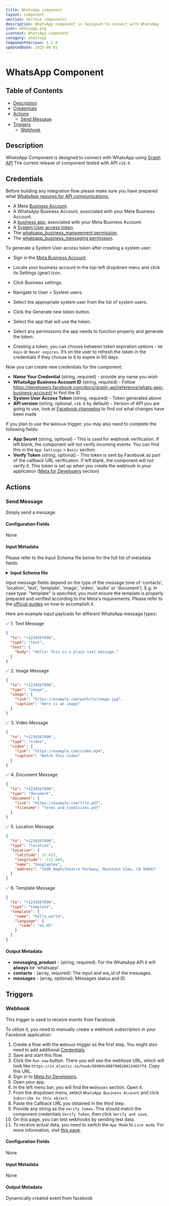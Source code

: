 ```yaml
---
title: WhatsApp component
layout: component
section: Service components
description: WhatsApp component is designed to connect with WhatsApp
icon: whatsapp.png
icontext: WhatsApp component
category: whatsapp
ComponentVersion: 1.2.0
updatedDate: 2025-08-01
---
```


# WhatsApp Component

## Table of Contents

* [Description](#description)
* [Credentials](#credentials)
* [Actions](#actions)
  * [Send Message](#send-message)
* [Triggers](#triggers)
  * [Webhook](#webhook)

## Description

WhatsApp Component is designed to connect with WhatsApp using [Graph API](https://developers.facebook.com/docs/graph-api)
The current release of component tested with API `v18.0`.

## Credentials

Before building any integration flow please make sure you have prepared what [WhatsApp requires for API communications:](https://developers.facebook.com/docs/whatsapp/business-management-api/get-started#testing-endpoints)
* A Meta [Business Account](https://business.facebook.com/).
* A WhatsApp Business Account, associated with your Meta Business Account.
* A [business app](https://developers.facebook.com/docs/development/create-an-app/app-dashboard/app-types#business), associated with your Meta Business Account.
* A [System User access token](https://developers.facebook.com/docs/development/create-an-app/app-dashboard/app-types#business).
* The [whatsapp_business_management permission](https://developers.facebook.com/docs/permissions#w).
* The [whatsapp_business_messaging permission](https://developers.facebook.com/docs/permissions#w).

To generate a System User access token after creating a system user:
* Sign in the [Meta Business Account](https://business.facebook.com/).
* Locate your business account in the top-left dropdown menu and click its Settings (gear) icon.
* Click Business settings.
* Navigate to User > System users.
* Select the appropriate system user from the list of system users.
* Click the Generate new token button.
* Select the app that will use the token.
* Select any permissions the app needs to function properly and generate the token.

* Creating a token, you can choose between token expiration options - `60 days` or `Never expires`. It’s on the user to refresh the token in the credentials if they choose to it to expire in 60 days.

Now you can create new credentials for the component:
* **Name Your Credential** (string, required) - provide any name you wish
* **WhatsApp Business Account ID** (string, required) - Follow https://developers.facebook.com/docs/graph-api/reference/whats-app-business-account/ to find the ID
* **System User Access Token** (string, required) - Token generated above
* **API version** (string, optional, `v18.0` by default) - Version of API you are going to use, look at [Facebook changelog](https://developers.facebook.com/docs/graph-api/changelog) to find out what changes have been made

If you plan to use the `Webhook` trigger, you may also need to complete the following fields:

* **App Secret** (string, optional) - This is used for webhook verification. If left blank, the component will not verify incoming events. You can find this in the `App Settings` > `Basic` section.
* **Verify Token** (string, optional) - This token is sent by Facebook as part of the callback URL verification. If left blank, the component will not verify it. This token is set up when you create the webhook in your application ([Meta for Developers](https://developers.facebook.com/apps/) section)

## Actions

### Send Message

Simply send a message.

#### Configuration Fields

None

#### Input Metadata


Please refer to the Input Schema file below for the full list of metadata fields. 
<details close markdown="block"><summary><strong>Input Schema file</strong></summary>
```json
{
  "type": "object",
  "properties": {
    "to": {
      "type": "string",
      "title": "To",
      "required": true,
      "help": {
        "description": "WhatsApp ID or phone number of the customer you want to send a message to. See Phone Number Formats link below",
        "link": "https://developers.facebook.com/docs/whatsapp/cloud-api/reference/phone-numbers#phone-number-formats"
      }
    },
    "type": {
      "type": "string",
      "title": "Type",
      "help": {
        "description": "The type of message you want to send. If omitted, defaults to text"
      },
      "required": false,
      "enum": [
        "audio",
        "contacts",
        "document",
        "image",
        "location",
        "template",
        "text",
        "video"
      ]
    },
    "audio": {
      "type": "object",
      "title": "Audio",
      "help": {
        "description": "Required for audio messages"
      },
      "required": false,
      "properties": {
        "id": {
          "type": "string",
          "title": "Media ID",
          "help": {
            "description": "Required if using uploaded media, otherwise omit. ID of the <a href='https://developers.facebook.com/docs/whatsapp/cloud-api/reference/media#upload-media'>uploaded media asset</a>."
          },
          "required": false
        },
        "link": {
          "type": "string",
          "title": "Media URL",
          "help": {
            "description": "Required if using hosted media, otherwise omit. URL of the media asset hosted on your public server. It can be an external public URL or an internal Maestar storage URL. <a href='https://developers.facebook.com/docs/whatsapp/cloud-api/messages/audio-messages#supported-audio-formats'>Please check supported audio formats</a>"
          },
          "required": false
        }
      }
    },
    "contacts": {
      "type": "array",
      "title": "Contacts",
      "items": {
        "type": "object",
        "properties": {
          "addresses": {
            "type": "array",
            "items": {
              "type": "object",
              "properties": {
                "street": {
                  "type": "string"
                },
                "city": {
                  "type": "string"
                },
                "state": {
                  "type": "string"
                },
                "zip": {
                  "type": "string"
                },
                "country": {
                  "type": "string"
                },
                "country_code": {
                  "type": "string"
                },
                "type": {
                  "type": "string"
                }
              }
            }
          },
          "birthday": {
            "type": "string"
          },
          "emails": {
            "type": "array",
            "items": {
              "type": "object",
              "properties": {
                "email": {
                  "type": "string",
                  "format": "email"
                },
                "type": {
                  "type": "string"
                }
              }
            }
          },
          "name": {
            "type": "object",
            "properties": {
              "formatted_name": {
                "type": "string"
              },
              "first_name": {
                "type": "string"
              },
              "last_name": {
                "type": "string"
              },
              "middle_name": {
                "type": "string"
              },
              "suffix": {
                "type": "string"
              },
              "prefix": {
                "type": "string"
              }
            }
          },
          "org": {
            "type": "object",
            "properties": {
              "company": {
                "type": "string"
              },
              "department": {
                "type": "string"
              },
              "title": {
                "type": "string"
              }
            }
          },
          "phones": {
            "type": "array",
            "items": {
              "type": "object",
              "properties": {
                "phone": {
                  "type": "string"
                },
                "type": {
                  "type": "string"
                },
                "wa_id": {
                  "type": "string"
                }
              }
            }
          },
          "urls": {
            "type": "array",
            "items": {
              "type": "object",
              "properties": {
                "url": {
                  "type": "string",
                  "format": "uri"
                },
                "type": {
                  "type": "string"
                }
              }
            }
          }
        }
      }
    },
    "document": {
      "type": "object",
      "title": "Document",
      "help": {
        "description": "Required for document messages"
      },
      "required": false,
      "properties": {
        "caption": {
          "type": "string",
          "title": "Caption",
          "help": {
            "description": "Document caption text. Maximum 1024 characters."
          },
          "required": false
        },
        "id": {
          "type": "string",
          "title": "Media ID",
          "help": {
            "description": "Required if using uploaded media, otherwise omit. ID of the <a href='https://developers.facebook.com/docs/whatsapp/cloud-api/reference/media#upload-media'>uploaded media asset</a>."
          },
          "required": false
        },
        "link": {
          "type": "string",
          "title": "Media URL",
          "help": {
            "description": "Required if using hosted media, otherwise omit. URL of the media asset hosted on your public server. It can be an external public URL or an internal Maestar storage URL. <a href='https://developers.facebook.com/docs/whatsapp/cloud-api/messages/document-messages#supported-document-types'>Please check supported document formats</a>"
          },
          "required": false
        },
        "filename": {
          "type": "string",
          "title": "Document filename",
          "help": {
            "description": "Document filename, with extension. The WhatsApp client will use an appropriate file type icon based on the extension."
          },
          "required": false
        }
      }
    },
    "image": {
      "type": "object",
      "title": "Image",
      "help": {
        "description": "Required for image messages"
      },
      "required": false,
      "properties": {
        "caption": {
          "type": "string",
          "title": "Caption",
          "help": {
            "description": "Media asset caption text. Maximum 1024 characters."
          },
          "required": false
        },
        "id": {
          "type": "string",
          "title": "Media ID",
          "help": {
            "description": "Required if using uploaded media, otherwise omit. ID of the <a href='https://developers.facebook.com/docs/whatsapp/cloud-api/reference/media#upload-media'>uploaded media asset</a>."
          },
          "required": false
        },
        "link": {
          "type": "string",
          "title": "Media URL",
          "help": {
            "description": "Required if using hosted media, otherwise omit. URL of the media asset hosted on your public server.  It can be an external public URL or an internal Maestar storage URL. <a href='https://developers.facebook.com/docs/whatsapp/cloud-api/messages/image-messages#supported-image-formats'>Please check supported image formats</a>"
          },
          "required": false
        }
      }
    },
    "location": {
      "type": "object",
      "title": "Location",
      "help": {
        "description": "Required when type=location"
      },
      "required": false,
      "properties": {
        "longitude": {
          "type": "string",
          "title": "Longitude",
          "help": {
            "description": "Longitude of the location"
          },
          "required": false
        },
        "latitude": {
          "type": "string",
          "title": "Latitude",
          "help": {
            "description": "Latitude of the location"
          },
          "required": false
        },
        "name": {
          "type": "string",
          "title": "Name",
          "help": {
            "description": "Name of the location"
          },
          "required": false
        },
        "address": {
          "type": "string",
          "title": "Address",
          "help": {
            "description": "Address of the location"
          },
          "required": false
        }
      }
    },
    "template": {
      "type": "object",
      "title": "Template",
      "help": {
        "description": "Required when type=template"
      },
      "required": false,
      "properties": {
        "name": {
          "type": "string",
          "title": "Name",
          "help": {
            "description": "Name of the template"
          },
          "required": false
        },
        "language": {
          "type": "object",
          "title": "Language",
          "help": {
            "description": "Contains a language object. Specifies the language the template may be rendered in"
          },
          "required": false,
          "properties": {
            "policy": {
              "type": "string",
              "title": "Policy",
              "help": {
                "description": "The language policy the message should follow. The only supported option is deterministic"
              },
              "required": false
            },
            "code": {
              "type": "string",
              "title": "Code",
              "help": {
                "description": "The code of the language or locale to use. Accepts both language and language_locale formats (e.g., en and en_US). For all codes, see https://developers.facebook.com/docs/whatsapp/api/messages/message-templates#supported-languages"
              },
              "required": false
            }
          }
        }
      }
    },
    "text": {
      "type": "object",
      "title": "Text",
      "help": {
        "description": "Required for text messages"
      },
      "required": false,
      "properties": {
        "body": {
          "type": "string",
          "title": "Body",
          "help": {
            "description": "The text of the text message which can contain URLs which begin with http:// or https:// and formatting"
          },
          "required": false
        },
        "preview_url": {
          "type": "boolean",
          "title": "Preview URL",
          "help": {
            "description": "Set to true to have the WhatsApp Messenger and WhatsApp Business apps attempt to render a link preview of any URL in the body text string. URLs must begin with http:// or https://. If multiple URLs are in the body text string, only the first URL will be rendered"
          },
          "required": false
        }
      }
    },
    "video": {
      "type": "object",
      "title": "Video",
      "help": {
        "description": "Required for video messages"
      },
      "required": false,
      "properties": {
        "caption": {
          "type": "string",
          "title": "Caption",
          "help": {
            "description": "Video caption text. Maximum 1024 characters."
          },
          "required": false
        },
        "id": {
          "type": "string",
          "title": "Media ID",
          "help": {
            "description": "Required if using uploaded media, otherwise omit. ID of the <a href='https://developers.facebook.com/docs/whatsapp/cloud-api/reference/media#upload-media'>uploaded media asset</a>."
          },
          "required": false
        },
        "link": {
          "type": "string",
          "title": "Media URL",
          "help": {
            "description": "Required if using hosted media, otherwise omit. URL of the media asset hosted on your public server. It can be an external public URL or an internal Maestar storage URL. <a href='https://developers.facebook.com/docs/whatsapp/cloud-api/messages/video-messages#supported-video-formats'>Please check supported video formats</a>"
          },
          "required": false
        }
      }
    },
    "status": {
      "type": "string",
      "title": "Status",
      "help": {
        "description": "A message's status. You can use this field to mark a message as read"
      },
      "required": false
    },
    "context": {
      "type": "object",
      "title": "Context",
      "help": {
        "description": "Required if replying to any message in the conversation"
      },
      "required": false,
      "properties": {
        "message_id": {
          "type": "string",
          "title": "Message ID",
          "help": {
            "description": "ID of a previous message you are replying to"
          },
          "required": false
        }
      }
    }
  }
}
```
</details>

Input message fields depend on the type of the message (one of 'contacts', 'location', 'text', 'template', 'image', 'video', 'audio' or 'document').
E.g. in case type: "template" is specified, you must ensure the template is properly prepared and verified according to the Meta's requirements.
Please refer to the [official guides](https://developers.facebook.com/docs/whatsapp/message-templates/guidelines/) on how to accomplish it.

Here are example input payloads for different WhatsApp message types:

✅ 1. Text Message

```json
{
  "to": "+1234567890",
  "type": "text",
  "text": {
    "body": "Hello! This is a plain text message."
  }
}
```

✅ 2. Image Message

```json
{
  "to": "+1234567890",
  "type": "image",
  "image": {
    "link": "https://example.com/path/to/image.jpg",
    "caption": "Here is an image"
  }
}
```

✅ 3. Video Message

```json
{
  "to": "+1234567890",
  "type": "video",
  "video": {
    "link": "https://example.com/video.mp4",
    "caption": "Watch this video"
  }
}
```

✅ 4. Document Message

```json
{
  "to": "+1234567890",
  "type": "document",
  "document": {
    "link": "https://example.com/file.pdf",
    "filename": "Terms_and_Conditions.pdf"
  }
}
```

✅ 5. Location Message

```json
{
  "to": "+1234567890",
  "type": "location",
  "location": {
    "latitude": 37.422,
    "longitude": -122.084,
    "name": "Googleplex",
    "address": "1600 Amphitheatre Parkway, Mountain View, CA 94043"
  }
}
```

✅ 6. Template Message

```json
{
  "to": "+1234567890",
  "type": "template",
  "template": {
    "name": "hello_world",
    "language": {
      "code": "en_US"
    }
  }
}
```

#### Output Metadata

* **messaging_product** - (string, required): For the WhatsApp API it will **always** be 'whatsapp'.
* **contacts** - (array, required): The input and wa_id of the messages.
* **messages** - (array, optional): Messages status and ID.

## Triggers

### Webhook

This trigger is used to receive events from Facebook.

To utilize it, you need to manually create a webhook subscription in your Facebook application:

1. Create a flow with the `Webhook` trigger as the first step. You might also need to add additional [Credentials](#credentials).
2. Save and start this flow.
3. Click the `Run now` button. There you will see the webhook URL, which will look like `https://in.elastic.io/hook/6690dc400f98620012465ffd`. Copy this URL.
4. Sign in to [Meta for Developers](https://developers.facebook.com/apps/).
5. Open your app.
6. In the left menu bar, you will find the `Webhooks` section. Open it.
7. From the dropdown menu, select `WhatsApp Business Account` and click `Subscribe to this object`.
8. Paste the Callback URL you obtained in the third step.
9. Provide any string as the `Verify token`. This should match the component credentials `Verify Token`, then click `Verify and save`.
10. On this page, you can test webhooks by sending test data.
11. To receive actual data, you need to switch the `App Mode` to `Live mode`. For more information, visit [this page](https://developers.facebook.com/docs/development/build-and-test/app-modes/).

#### Configuration Fields

None

#### Input Metadata

None

#### Output Metadata

Dynamically created event from facebook
